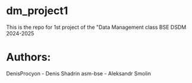 # dm_project1

This is the repo for 1st project of the "Data Management class
BSE DSDM 2024-2025

# Authors: 

DenisProcyon - Denis Shadrin
asm-bse - Aleksandr Smolin
